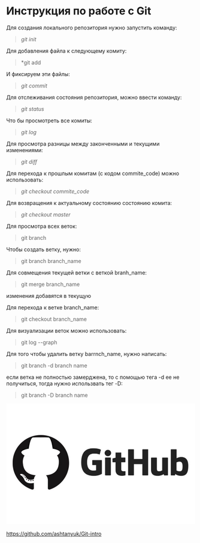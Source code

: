 # **Инструкция по работе с Git**
Для создания локального репозитория нужно запустить команду:
> *git init*

Для добавления файла к следующему комиту:
> *git add

И фиксируем эти файлы:
> *git commit*

Для отслеживания состояния репозитория, можно ввести команду:
> *git status*

Что бы просмотреть все комиты:
> *git log*

Для просмотра разницы между законченными и текущими изменениями:
> *git diff*

Для перехода к прошлым комитам (с кодом commite_code) можно использовать:
> *git checkout commite_code*

Для возвращения к актуальному состоянию состоянию комита:
> *git checkout master*

Для просмотра всех веток:
> git branch

Чтобы создать ветку, нужно:
> git branch branch_name

Для совмещения текущей ветки с веткой branh_name:
> git merge branch_name

изменения добавятся в текущую

Для перехода к ветке branch_name:
> git checkout branch_name

Для визуализации веток можно использовать:
> git log --graph

Для того чтобы удалить ветку barrnch_name, нужно написать:
> git branch -d branch name

если ветка не полностью замерджена, то с помощью тега -d ее не получиться, тогда нужно использвать тег -D:
> git branch -D branch name

![GitHub](0_Fz2VWlH1Vi6FFCsx.jpg)

https://github.com/ashtanyuk/Git-intro